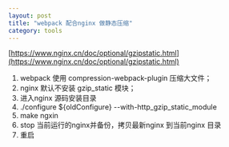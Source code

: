 ```yaml
---
layout: post
title: "webpack 配合nginx 做静态压缩"
category: tools
---
```


[https://www.nginx.cn/doc/optional/gzipstatic.html](https://www.nginx.cn/doc/optional/gzipstatic.html)

1. webpack 使用 compression-webpack-plugin 压缩大文件；
2. nginx 默认不安装 gzip_static 模块；
3. 进入nginx 源码安装目录
4. ./configure ${oldConfigure} --with-http_gzip_static_module
5. make ngxin
6. stop 当前运行的nginx并备份，拷贝最新nginx 到当前nginx 目录
7. 重启